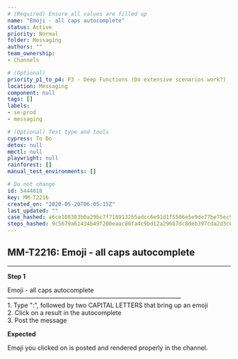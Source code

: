 ```yaml
---
# (Required) Ensure all values are filled up
name: "Emoji - all caps autocomplete"
status: Active
priority: Normal
folder: Messaging
authors: ""
team_ownership: 
- Channels

# (Optional)
priority_p1_to_p4: P3 - Deep Functions (Do extensive scenarios work?)
location: Messaging
component: null
tags: []
labels: 
- se-prod
- messaging

# (Optional) Test type and tools
cypress: To Do
detox: null
mmctl: null
playwright: null
rainforest: []
manual_test_environments: []

# Do not change
id: 5444818
key: MM-T2216
created_on: "2020-05-20T06:05:15Z"
last_updated: ""
case_hashed: a6ce108383b0a29bc7f7189132b5adcc6e91d1f5506e5e9de77be75ec9e344adb6c1240a11b99b5bf418848a0c40e60f
steps_hashed: 9c5679a61434b49f200eaac80fa4c9bd12a296b7dc8deb397cda2d3c667800d5373a1b3d38c8d0b6d09b5c748f2f7820
---
```


<!-- (Auto-generated) Based on frontmatter's "key" and "name" -->

## MM-T2216: Emoji - all caps autocomplete

---

**Step 1**

Emoji - all caps autocomplete\
————————————————————————————\
1\. Type ":", followed by two CAPITAL LETTERS that bring up an emoji\
2\. Click on a result in the autocomplete\
3\. Post the message

**Expected**

Emoji you clicked on is posted and rendered properly in the channel.
